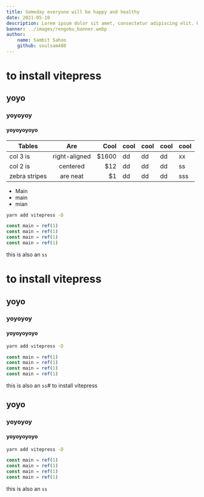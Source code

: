 ```yaml
---
title: Someday everyone will be happy and healthy
date: 2021-05-10
description: Lorem ipsum dolor sit amet, consectetur adipiscing elit. Quisque egestas scelerisque ex quis pharetra. Proin eu felis leo. Duis et eros elit. Quisque quis tincidunt felis, scelerisque imperdiet augue. Maecenas a magna eget orci condimentum pellentesque in ut dolor. Sed dolor nisl, posuere et velit eget, rutrum posuere est.
banner: ../images/rengoku_banner.webp
author: 
    name: Sambit Sahoo
    github: soulsam480
---
```


# to install vitepress
## yoyo
### yoyoyoy
#### yoyoyoyoyo

| Tables        |      Are      |  Cool | cool | cool | cool | cool |
| ------------- | :-----------: | ----: | ---- | ---- | ---- | ---- |
| col 3 is      | right-aligned | $1600 | dd   | dd   | dd   | xx   |
| col 2 is      |   centered    |   $12 | dd   | dd   | dd   | ss   |
| zebra stripes |   are neat    |    $1 | dd   | dd   | dd   | sss  |

- Main
- main
- mian

```bash
yarn add vitepress -D
```
```js
const main = ref(1)
const main = ref(1)
const main = ref(1)
const main = ref(1)
```

this is also an `ss`
# to install vitepress
## yoyo
### yoyoyoy
#### yoyoyoyoyo

```bash
yarn add vitepress -D
```
```js
const main = ref(1)
const main = ref(1)
const main = ref(1)
const main = ref(1)
```

this is also an `ss`# to install vitepress
## yoyo
### yoyoyoy
#### yoyoyoyoyo

```bash
yarn add vitepress -D
```
```js
const main = ref(1)
const main = ref(1)
const main = ref(1)
const main = ref(1)
```

this is also an `ss`